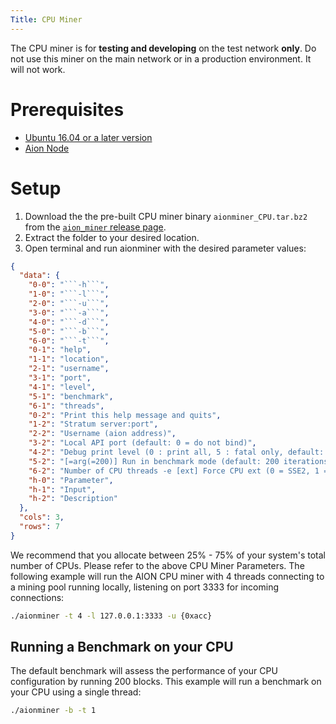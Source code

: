 ```yaml
---
Title: CPU Miner
---
```


The CPU miner is for **testing and developing** on the test network **only**. Do not use this miner on the main network or in a production environment. It will not work.

# Prerequisites

- [Ubuntu 16.04 or a later version](https://www.ubuntu.com/download/desktop)
- [Aion Node](https://docs.aion.network/docs/node-setup)

# Setup

1. Download the the pre-built CPU miner binary `aionminer_CPU.tar.bz2` from the [`aion_miner` release page](https://github.com/aionnetwork/aion_miner/releases).
2. Extract the folder to your desired location.
3. Open terminal and run aionminer with the desired parameter values:

```json
{
  "data": {
    "0-0": "```-h```",
    "1-0": "```-l```",
    "2-0": "```-u```",
    "3-0": "```-a```",
    "4-0": "```-d```",
    "5-0": "```-b```",
    "6-0": "```-t```",
    "0-1": "help",
    "1-1": "location",
    "2-1": "username",
    "3-1": "port",
    "4-1": "level",
    "5-1": "benchmark",
    "6-1": "threads",
    "0-2": "Print this help message and quits",
    "1-2": "Stratum server:port",
    "2-2": "Username (aion address)",
    "3-2": "Local API port (default: 0 = do not bind)",
    "4-2": "Debug print level (0 : print all, 5 : fatal only, default: 2)",
    "5-2": "[=arg(=200)] Run in benchmark mode (default: 200 iterations)",
    "6-2": "Number of CPU threads -e [ext] Force CPU ext (0 = SSE2, 1 = AVX, 2 = AVX2)",
    "h-0": "Parameter",
    "h-1": "Input",
    "h-2": "Description"
  },
  "cols": 3,
  "rows": 7
}
```

We recommend that you allocate between 25% - 75% of your system's total number of CPUs. Please refer to the above CPU Miner Parameters. The following example will run the AION CPU miner with 4 threads connecting to a mining pool running locally, listening on port 3333 for incoming connections:

```bash
./aionminer -t 4 -l 127.0.0.1:3333 -u {0xacc}
```

## Running a Benchmark on your CPU

The default benchmark will assess the performance of your CPU configuration by running 200 blocks. This example will run a benchmark on your CPU using a single thread:

```bash
./aionminer -b -t 1
```